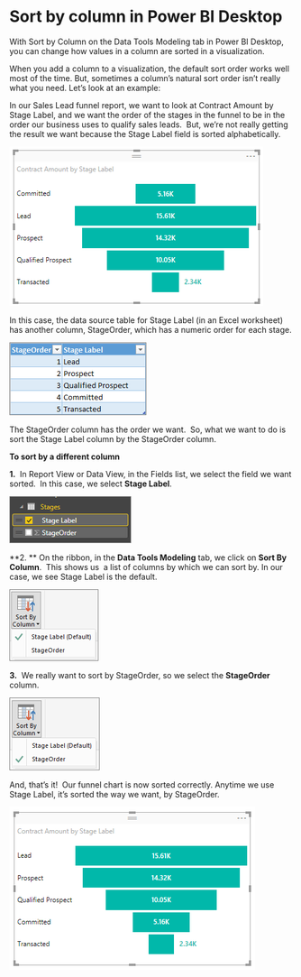 ﻿<properties 
   pageTitle="Sort by column in Power BI Desktop"
   description="Sort by column in Power BI Desktop"
   services="powerbi" 
   documentationCenter="" 
   authors="davidiseminger" 
   manager="mblythe" 
   editor=""
   tags=""/>
 
<tags
   ms.service="powerbi"
   ms.devlang="NA"
   ms.topic="article"
   ms.tgt_pltfrm="NA"
   ms.workload="powerbi"
   ms.date="10/15/2015"
   ms.author="davidi"/>

# Sort by column in Power BI Desktop  

With Sort by Column on the Data Tools Modeling tab in Power BI Desktop, you can change how values in a column are sorted in a visualization.

When you add a column to a visualization, the default sort order works well most of the time. But, sometimes a column’s natural sort order isn’t really what you need. Let’s look at an example:

In our Sales Lead funnel report, we want to look at Contract Amount by Stage Label, and we want the order of the stages in the funnel to be in the order our business uses to qualify sales leads.  But, we’re not really getting the result we want because the Stage Label field is sorted alphabetically.

![](media/powerbi-desktop-sort-by-column/SBC_FunnelIncorrect.png)

In this case, the data source table for Stage Label (in an Excel worksheet) has another column, StageOrder, which has a numeric order for each stage.

![](media/powerbi-desktop-sort-by-column/SBC_Table.png)

The StageOrder column has the order we want.  So, what we want to do is sort the Stage Label column by the StageOrder column.   

**To sort by a different column**

**1.**  In Report View or Data View, in the Fields list, we select the field we want sorted.  In this case, we select **Stage Label**.  

![](media/powerbi-desktop-sort-by-column/SBC_SelectStageLabel.png)

**2. ** On the ribbon, in the **Data Tools Modeling** tab, we click on **Sort By Column**.  This shows us  a list of columns by which we can sort by. In our case, we see Stage Label is the default.

![](media/powerbi-desktop-sort-by-column/SBC_Menu_DefaultOrder.png)

**3.**  We really want to sort by StageOrder, so we select the **StageOrder** column.  

![](media/powerbi-desktop-sort-by-column/SBC_Menu_StageOrder.png)

And, that’s it!  Our funnel chart is now sorted correctly. Anytime we use Stage Label, it’s sorted the way we want, by StageOrder.

![](media/powerbi-desktop-sort-by-column/SBC_FunnelCorrect.png)